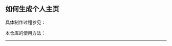 ## 如何生成个人主页


具体制作过程参见：

本仓库的使用方法：


------------------------------------------------------------------------

